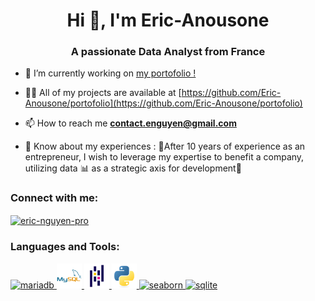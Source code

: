 <h1 align="center">Hi 👋, I'm Eric-Anousone</h1>
<h3 align="center">A passionate Data Analyst from France</h3>

- 🔭 I’m currently working on [my portofolio !](https://github.com/Eric-Anousone/portofolio)

- 👨‍💻 All of my projects are available at [https://github.com/Eric-Anousone/portofolio](https://github.com/Eric-Anousone/portofolio)

- 📫 How to reach me **contact.enguyen@gmail.com**

- 📄 Know about my experiences :
🚀After 10 years of experience as an entrepreneur, I wish to leverage my expertise to benefit a company, utilizing data 📊 as a strategic axis for development🎯
<h3 align="left">Connect with me:</h3>
<p align="left">
<a href="https://linkedin.com/in/eric-nguyen-pro" target="blank"><img align="center" src="https://raw.githubusercontent.com/rahuldkjain/github-profile-readme-generator/master/src/images/icons/Social/linked-in-alt.svg" alt="eric-nguyen-pro" height="30" width="40" /></a>
</p>

<h3 align="left">Languages and Tools:</h3>
<p align="left"> <a href="https://mariadb.org/" target="_blank" rel="noreferrer"> <img src="https://www.vectorlogo.zone/logos/mariadb/mariadb-icon.svg" alt="mariadb" width="40" height="40"/> </a> <a href="https://www.mysql.com/" target="_blank" rel="noreferrer"> <img src="https://raw.githubusercontent.com/devicons/devicon/master/icons/mysql/mysql-original-wordmark.svg" alt="mysql" width="40" height="40"/> </a> <a href="https://pandas.pydata.org/" target="_blank" rel="noreferrer"> <img src="https://raw.githubusercontent.com/devicons/devicon/2ae2a900d2f041da66e950e4d48052658d850630/icons/pandas/pandas-original.svg" alt="pandas" width="40" height="40"/> </a> <a href="https://www.python.org" target="_blank" rel="noreferrer"> <img src="https://raw.githubusercontent.com/devicons/devicon/master/icons/python/python-original.svg" alt="python" width="40" height="40"/> </a> <a href="https://seaborn.pydata.org/" target="_blank" rel="noreferrer"> <img src="https://seaborn.pydata.org/_images/logo-mark-lightbg.svg" alt="seaborn" width="40" height="40"/> </a> <a href="https://www.sqlite.org/" target="_blank" rel="noreferrer"> <img src="https://www.vectorlogo.zone/logos/sqlite/sqlite-icon.svg" alt="sqlite" width="40" height="40"/> </a> </p>
